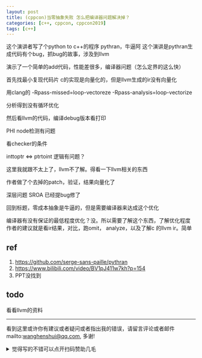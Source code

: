 ```yaml
---
layout: post
title: (cppcon)当零抽象失败 怎么把编译器问题解决掉？
categories: [c++, cppcon, cppcon2019]
tags: [c++]
---
```

  

这个演讲者写了个python to c++的程序 pythran，牛逼阿
这个演讲是pythran生成代码有个bug，抓bug的故事，涉及到llvm



演示了一个简单的add代码，性能差很多，编译器问题（怎么定界的这么快）


首先找最小复现代码片
c的实现是向量化的，但是llvm生成的ir没有向量化



用clang的 -Rpass-missed=loop-vectoreze -Rpass-analysis=loop-vectorize

分析得到没有循环优化

然后看llvm的代码，编译debug版本看打印

PHI node检测有问题

看checker的条件

inttoptr <=>  ptrtoint  逻辑有问题？ 

这里我就跟不太上了，llvm不了解。得看一下llvm相关的东西

作者做了个去掉的patch，验证，结果向量化了

深层问题 SROA 已经提bug修了


回到标题，零成本抽象是牛逼的，但是需要编译器来达成这个优化

编译器有没有保证的最低程度优化？没。所以需要了解这个东西，了解优化程度
作者的建议就是看ir结果，对比，跑omit， analyze，以及了解c 的llvm ir。简单



## ref

1. https://github.com/serge-sans-paille/pythran 
2. https://www.bilibili.com/video/BV1pJ411w7kh?p=154
3. PPT没找到

## todo
 看看llvm的资料
   

---
看到这里或许你有建议或者疑问或者指出我的错误，请留言评论或者邮件mailto:wanghenshui@qq.com, 多谢! 
<details>
<summary>觉得写的不错可以点开扫码赞助几毛</summary>
<img src="https://wanghenshui.github.io/assets/wepay.png" alt="微信转账">
</details>
